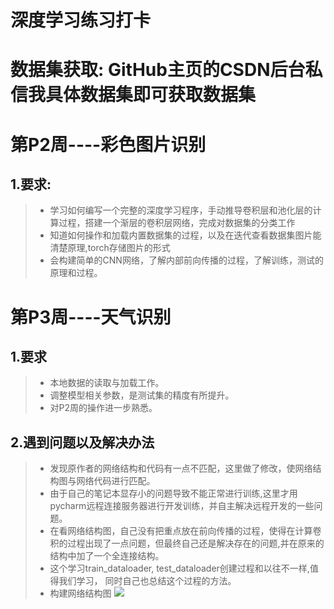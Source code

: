 # 深度学习练习打卡

# 数据集获取: GitHub主页的CSDN后台私信我具体数据集即可获取数据集

# 第P2周----彩色图片识别

## 1.要求:

> - 学习如何编写一个完整的深度学习程序，手动推导卷积层和池化层的计算过程，搭建一个渐层的卷积层网络，完成对数据集的分类工作
> - 知道如何操作和加载内置数据集的过程，以及在迭代查看数据集图片能清楚原理,torch存储图片的形式
> - 会构建简单的CNN网络，了解内部前向传播的过程，了解训练，测试的原理和过程。

# 第P3周----天气识别

## 1.要求

> - 本地数据的读取与加载工作。
> - 调整模型相关参数，是测试集的精度有所提升。
> - 对P2周的操作进一步熟悉。

## 2.遇到问题以及解决办法

> - 发现原作者的网络结构和代码有一点不匹配，这里做了修改，使网络结构图与网络代码进行匹配。
> - 由于自己的笔记本显存小的问题导致不能正常进行训练,这里才用pycharm远程连接服务器进行开发训练，并自主解决远程开发的一些问题。
> - 在看网络结构图，自己没有把重点放在前向传播的过程，使得在计算卷积的过程出现了一点问题，但最终自己还是解决存在的问题,并在原来的结构中加了一个全连接结构。
> - 这个学习train_dataloader, test_dataloader创建过程和以往不一样,值得我们学习， 同时自己也总结这个过程的方法。
> - 构建网络结构图
>   ![](https://img-blog.csdnimg.cn/79b4197c97924b238be73a0b81c0bcbb.png)












